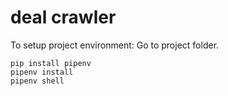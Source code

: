 # deal crawler

To setup project environment:
Go to project folder.

```
pip install pipenv
pipenv install
pipenv shell
```
